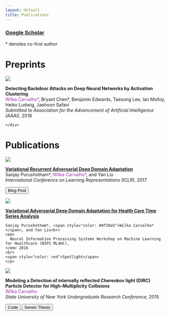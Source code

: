 ```yaml
---
layout: default
title: Publications
---
```

### [Google Scholar](https://scholar.google.com/citations?user=tvJTXwoAAAAJ&hl=en)

<p>* denotes co-first author</p>

<h1>Preprints</h1>
<div class="publications">
  <div class="row publication">
    <div class="col-sm-3 center">
      <img class="pub-image responsive" src="{{ site.baseurl }}/files/publications/icml_2018_thumbnail.png">
    </div>
    <div class="col-sm-7 center">
      <p>
      <strong>
        Detecting Backdoor Attacks on Deep Neural Networks by Activation Clustering
      </strong> 
      <br> 
      <span style="color: #9f30a5">Wilka Carvalho*</span>, Bryant Chen*, Benjamin Edwards, Taesung Lee, Ian Molloy, Heiko Ludwig, Jaehoon Safavi
      <br>
      <em>
        Submitted to Association for the Advancement of Artificial Intelligence (AAAI),
      </em> 2018
      </p>

    </div>
  </div>
</div>

<h1>Publications</h1>
<div class="publications">
<div class="row publication">
  <div class="col-sm-3 center">
    <img class="pub-image responsive" src="{{ site.baseurl }}/files/iclr_2017/figures/vrada_tsne.png">
  </div>
  <div class="col-sm-7 center">
    <p>
    <strong>
      <a href="{{ site.baseurl }}/files/iclr_2017/iclr2017_VADA.pdf">Variational Recurrent Adversarial Deep Domain Adaptation</a>
    </strong> 
    <br> 
    Sanjay Purushotham*, <span style="color: #9f30a5">Wilka Carvalho*</span>, and Yan Liu
    <br>
    <em>
      International Conference on Learning Representations (ICLR),
    </em> 2017
    </p>
    <div class="row pub-links">
      <p>
        <a href="{{ site.baseurl }}/research/2017/04/23/vrada/">
        <button type = "button" class = "btn btn-primary">
        Blog Post
        </button>
        </a>
      </p>
    </div>

  </div>
</div>

<div class="row publication">
  <div class="col-sm-3 center">
    <img class="pub-image responsive" src="{{ site.baseurl }}/files/iclr_2017/figures/vrada.png">
  </div>
  <div class="col-sm-7 center">
    <p>
    <strong>
      <a href="{{ site.baseurl }}/files/nips_2016/VADA_main.pdf">Variational Adversarial Deep Domain Adaptation for Health Care Time Series Analysis</a>
    </strong>
    <br>

    Sanjay Purushotham*, <span style="color: #9f30a5">Wilka Carvalho*</span>, and Yan Liu<br>
    <em>
      Neural Information Processing Systems Workshop on Machine Learning for Healthcare (NIPS ML4HC),
    </em> 2016
    <br>
    <span style="color: red">Spotlight</span>
    </p>
  </div>
</div>

<div class="row publication">
  <div class="col-sm-3 center">
    <img class="pub-image responsive" src="{{ site.baseurl }}/files/dirc/beams.jpg">
  </div>
  <div class="col-sm-7 center">
    <p>
    <strong>
      Modeling a Detection of internally reflected Cherenkov light (DIRC) Particle Detector for High-Multiplicity Collisions
    </strong>
    <br>
    <span style="color: #9f30a5">Wilka Carvalho</span>
    <br>
    <em>
      State University of New York Undergraduate Research Conference,
    </em> 2015
    </p>
    <div class="row pub-links">
      <p>
        <a href="https://github.com/wcarvalho/dirc-detector">
          <button type = "button" class = "btn btn-primary">
          Code
          </button>
        </a>
        <a href="{{ site.baseurl }}/files/dirc/final_thesis.pdf">
          <button type = "button" class = "btn btn-primary">
          Senior Thesis
          </button>
        </a>
      </p>
    </div>
  </div>
</div>
</div>

